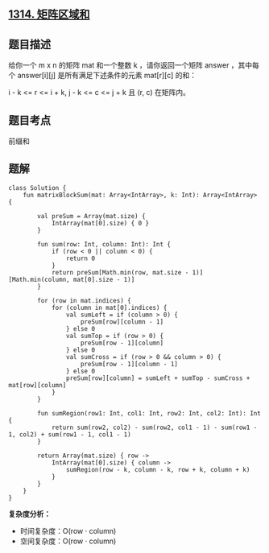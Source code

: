 ## [1314. 矩阵区域和](https://leetcode.cn/problems/matrix-block-sum/)

## 题目描述

给你一个 m x n 的矩阵 mat 和一个整数 k ，请你返回一个矩阵 answer ，其中每个 answer[i][j] 是所有满足下述条件的元素 mat[r][c] 的和： 

i - k <= r <= i + k,
j - k <= c <= j + k 且
(r, c) 在矩阵内。

## 题目考点

前缀和

## 题解
 
```
class Solution {
    fun matrixBlockSum(mat: Array<IntArray>, k: Int): Array<IntArray> {

        val preSum = Array(mat.size) {
            IntArray(mat[0].size) { 0 }
        }

        fun sum(row: Int, column: Int): Int {
            if (row < 0 || column < 0) {
                return 0
            }
            return preSum[Math.min(row, mat.size - 1)][Math.min(column, mat[0].size - 1)]
        }

        for (row in mat.indices) {
            for (column in mat[0].indices) {
                val sumLeft = if (column > 0) {
                    preSum[row][column - 1]
                } else 0
                val sumTop = if (row > 0) {
                    preSum[row - 1][column]
                } else 0
                val sumCross = if (row > 0 && column > 0) {
                    preSum[row - 1][column - 1]
                } else 0
                preSum[row][column] = sumLeft + sumTop - sumCross + mat[row][column]
            }
        }

        fun sumRegion(row1: Int, col1: Int, row2: Int, col2: Int): Int {
            return sum(row2, col2) - sum(row2, col1 - 1) - sum(row1 - 1, col2) + sum(row1 - 1, col1 - 1)
        }

        return Array(mat.size) { row ->
            IntArray(mat[0].size) { column ->
                sumRegion(row - k, column - k, row + k, column + k)
            }
        }
    }
}
```

**复杂度分析：**

- 时间复杂度：O(row · column)
- 空间复杂度：O(row · column) 
